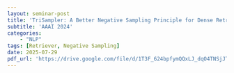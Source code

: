 ```yaml
---
layout: seminar-post
title: 'TriSampler: A Better Negative Sampling Principle for Dense Retrieval'
subtitle: 'AAAI 2024'
categories:
    - "NLP"
tags: [Retriever, Negative Sampling]
date: 2025-07-29
pdf_url: 'https://drive.google.com/file/d/1T3F_624bpfymQQxLJ_dqO4TNSjJTjEME/preview'
---
```

